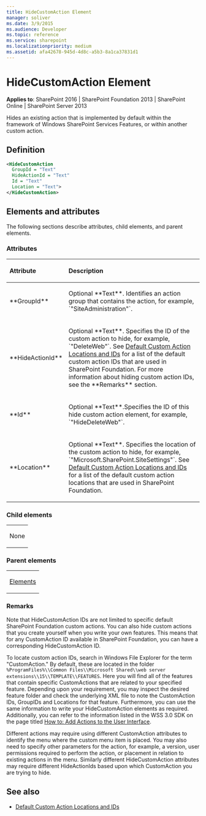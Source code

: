 ```yaml
---
title: HideCustomAction Element
manager: soliver
ms.date: 3/9/2015
ms.audience: Developer
ms.topic: reference
ms.service: sharepoint
ms.localizationpriority: medium
ms.assetid: afa42678-945d-4d8c-a5b3-8a1ca37831d1
---
```


# HideCustomAction Element

**Applies to**: SharePoint 2016 | SharePoint Foundation 2013 | SharePoint Online | SharePoint Server 2013

Hides an existing action that is implemented by default within the framework of Windows SharePoint Services Features, or within another custom action.

## Definition

```XML
<HideCustomAction
  GroupId = "Text"
  HideActionId = "Text"
  Id = "Text"
  Location = "Text">
</HideCustomAction>
```

## Elements and attributes

The following sections describe attributes, child elements, and parent elements.

### Attributes

<table>
<colgroup>
<col width="20%" />
<col width="80%" />
</colgroup>
<thead>
<tr class="header">
<th align="left"><p>Attribute</p></th>
<th align="left"><p>Description</p></th>
</tr>
</thead>
<tbody>
<tr class="odd">
<td align="left"><p>**GroupId**</p></td>
<td align="left"><p>Optional **Text**. Identifies an action group that contains the action, for example, `"SiteAdministration"`.</p></td>
</tr>
<tr class="even">
<td align="left"><p>**HideActionId**</p></td>
<td align="left"><p>Optional **Text**. Specifies the ID of the custom action to hide, for example, `"DeleteWeb"`. See <a href="default-custom-action-locations-and-ids.md">Default Custom Action Locations and IDs</a> for a list of the default custom action IDs that are used in SharePoint Foundation. For more information about hiding custom action IDs, see the **Remarks** section.</p></td>
</tr>
<tr class="odd">
<td align="left"><p>**Id**</p></td>
<td align="left"><p>Optional **Text**.Specifies the ID of this hide custom action element, for example, `"HideDeleteWeb"`.</p></td>
</tr>
<tr class="even">
<td align="left"><p>**Location**</p></td>
<td align="left"><p>Optional **Text**. Specifies the location of the custom action to hide, for example, `"Microsoft.SharePoint.SiteSettings"`. See <a href="default-custom-action-locations-and-ids.md">Default Custom Action Locations and IDs</a> for a list of the default custom action locations that are used in SharePoint Foundation.</p></td>
</tr>
</tbody>
</table>

### Child elements

<table>
<colgroup>
<col width="100%" />
</colgroup>
<tbody>
<tr class="odd">
<td align="left"><p>None</p></td>
</tr>
</tbody>
</table>

### Parent elements

<table>
<colgroup>
<col width="100%" />
</colgroup>
<tbody>
<tr class="odd">
<td align="left"><p><a href="elements-element-custom-action.md">Elements</a></p></td>
</tr>
</tbody>
</table>

### Remarks

Note that HideCustomAction IDs are not limited to specific default SharePoint Foundation custom actions. You can also hide custom actions that you create yourself when you write your own features. This means that for any CustomAction ID available in SharePoint Foundation, you can have a corresponding HideCustomAction ID.

To locate custom action IDs, search in Windows File Explorer for the term "CustomAction." By default, these are located in the folder `%ProgramFiles%\\Common Files\\Microsoft Shared\\web server extensions\\15\\TEMPLATE\\FEATURES`. Here you will find all of the features that contain specific CustomActions that are related to your specified feature. Depending upon your requirement, you may inspect the desired feature folder and check the underlying XML file to note the CustomAction IDs, GroupIDs and Locations for that feature. Furthermore, you can use the same information to write your HideCustomAction elements as required. Additionally, you can refer to the information listed in the WSS 3.0 SDK on the page titled [How to: Add Actions to the User Interface](https://msdn.microsoft.com/library/b2403912-161d-408f-90ae-6b95c014d054(Office.15).aspx).

Different actions may require using different CustomAction attributes to identify the menu where the custom menu item is placed. You may also need to specify other parameters for the action, for example, a version, user permissions required to perform the action, or placement in relation to existing actions in the menu. Similarly different HideCustomAction attributes may require different HideActionIds based upon which CustomAction you are trying to hide.


## See also

- [Default Custom Action Locations and IDs](default-custom-action-locations-and-ids.md)








